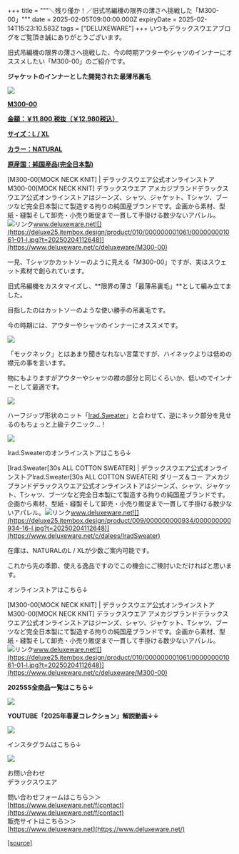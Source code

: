 +++
title = """＼残り僅か！／旧式吊編機の限界の薄さへ挑戦した「M300-00」"""
date = 2025-02-05T09:00:00.000Z
expiryDate = 2025-02-14T15:23:10.583Z
tags = ["DELUXEWARE"]
+++
いつもデラックスウエアブログをご覧頂き誠にありがとうございます。

旧式吊編機の限界の薄さへ挑戦した、今の時期アウターやシャツのインナーにオススメしたい「M300-00」のご紹介です。

**ジャケットのインナーとした開発された最薄吊裏毛**

[![](https://stat.ameba.jp/user_images/20250205/16/deluxeware/27/ac/j/o0800080015540940591.jpg)](https://stat.ameba.jp/user_images/20250205/16/deluxeware/27/ac/j/o0800080015540940591.jpg)

**[M300-00](https://www.deluxeware.net/c/deluxeware/M300-00)**

**[金額：￥11,800 税抜（￥12,980税込）](https://www.deluxeware.net/c/deluxeware/M300-00)**

**[サイズ：L / XL](https://www.deluxeware.net/c/deluxeware/M300-00)**

**[カラー：NATURAL](https://www.deluxeware.net/c/deluxeware/M300-00)**

**[原産国：純国産品(完全日本製)](https://www.deluxeware.net/c/deluxeware/M300-00)**

[M300-00\[MOCK NECK KNIT\] | デラックスウエア公式オンラインストアM300-00\[MOCK NECK KNIT\] デラックスウエア アメカジブランドデラックスウエア公式オンラインストアはジーンズ、シャツ、ジャケット、Tシャツ、ブーツなど完全日本製にて製造する拘りの純国産ブランドです。企画から素材、型紙・縫製そして卸売・小売り販促まで一貫して手掛ける数少ないアパレル。![リンク](https://c.stat100.ameba.jp/ameblo/symbols/v3.20.0/svg/gray/editor_link.svg)www.deluxeware.net![](https://deluxe25.itembox.design/product/010/000000001061/000000001061-01-l.jpg?t=20250204112648)](https://www.deluxeware.net/c/deluxeware/M300-00)

一見、Tシャツかカットソーのように見える「M300-00」ですが、実はスウェット素材で創られています。

旧式吊編機をカスタマイズし、**限界の薄さ「最薄吊裏毛」**として編み立てました。

目指したのはカットソーのような使い勝手の吊裏毛です。

今の時期には、アウターやシャツのインナーにオススメです。

[![](https://stat.ameba.jp/user_images/20250205/17/deluxeware/df/d4/j/o0800080015540946867.jpg)](https://stat.ameba.jp/user_images/20250205/17/deluxeware/df/d4/j/o0800080015540946867.jpg)

「モックネック」とはあまり聞きなれない言葉ですが、ハイネックよりは低めの襟元の事を言います。

物にもよりますがアウターやシャツの襟の部分と同じくらいか、低いのでインナーとして最適です。

[![](https://stat.ameba.jp/user_images/20241005/09/deluxeware/a3/7e/j/o1124140615494207150.jpg)](https://stat.ameba.jp/user_images/20241005/09/deluxeware/a3/7e/j/o1124140615494207150.jpg)

ハーフジップ形状のニット「[Irad.Sweater](https://www.deluxeware.net/c/dalees/IradSweater)」と合わせて、逆にネック部分を見せるのもちょっと上級テクニック…！

[![](https://stat.ameba.jp/user_images/20250130/16/deluxeware/29/d2/j/o0800106715538752442.jpg)](https://stat.ameba.jp/user_images/20250130/16/deluxeware/29/d2/j/o0800106715538752442.jpg)

Irad.Sweaterのオンラインストアはこちら↓

[Irad.Sweater\[30s ALL COTTON SWEATER\] | デラックスウエア公式オンラインストアIrad.Sweater\[30s ALL COTTON SWEATER\] ダリーズ＆コー アメカジブランドデラックスウエア公式オンラインストアはジーンズ、シャツ、ジャケット、Tシャツ、ブーツなど完全日本製にて製造する拘りの純国産ブランドです。企画から素材、型紙・縫製そして卸売・小売り販促まで一貫して手掛ける数少ないアパレル。![リンク](https://c.stat100.ameba.jp/ameblo/symbols/v3.20.0/svg/gray/editor_link.svg)www.deluxeware.net![](https://deluxe25.itembox.design/product/009/000000000934/000000000934-16-l.jpg?t=20250204112648)](https://www.deluxeware.net/c/dalees/IradSweater)

在庫は、NATURALのL / XLが少数ご案内可能です。

これから先の季節、使える逸品ですのでこの機会にご検討いただければと思います。

オンラインストアはこちら↓

[M300-00\[MOCK NECK KNIT\] | デラックスウエア公式オンラインストアM300-00\[MOCK NECK KNIT\] デラックスウエア アメカジブランドデラックスウエア公式オンラインストアはジーンズ、シャツ、ジャケット、Tシャツ、ブーツなど完全日本製にて製造する拘りの純国産ブランドです。企画から素材、型紙・縫製そして卸売・小売り販促まで一貫して手掛ける数少ないアパレル。![リンク](https://c.stat100.ameba.jp/ameblo/symbols/v3.20.0/svg/gray/editor_link.svg)www.deluxeware.net![](https://deluxe25.itembox.design/product/010/000000001061/000000001061-01-l.jpg?t=20250204112648)](https://www.deluxeware.net/c/deluxeware/M300-00)

**2025SS全商品一覧はこちら↓**

[![](https://stat.ameba.jp/user_images/20250114/17/deluxeware/cf/2d/j/o1200050015533133265.jpg?caw=800)](https://www.deluxeware.net/c/2025SSreserve)

**YOUTUBE「2025年春夏コレクション」解説動画↓↓**

**[![](https://stat.ameba.jp/user_images/20250108/16/deluxeware/ac/cf/j/o1200050015530951038.jpg?caw=800)](https://www.youtube.com/playlist?list=PLmcuUjZ67rhnclr762_W-zDg7FyyrNvqF)**

インスタグラムはこちら↓

[![](https://stat.ameba.jp/user_images/20240315/15/deluxeware/04/7f/j/o0800026015413271803.jpg?caw=800)](https://www.instagram.com/deluxeware/?hl=ja)

お問い合わせ  
デラックスウエア

問い合わせフォームはこちら＞＞  
[https://www.deluxeware.net/f/contact](https://www.deluxeware.net/f/contact)  
販売サイトはこちら＞＞  
[https://www.deluxeware.net](https://www.deluxeware.net/)

[[source]](https://ameblo.jp/deluxeware/entry-12885267234.html)
